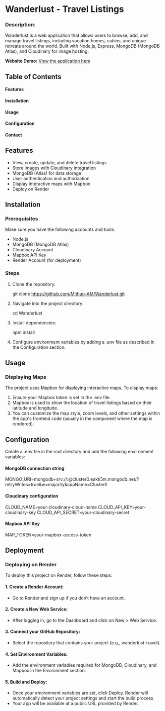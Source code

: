 # Wanderlust - Travel Listings
### Description:
Wanderlust is a web application that allows users to browse, add, and manage travel listings, including vacation homes, cabins, and unique retreats around the world. Built with Node.js, Express, MongoDB (MongoDB Atlas), and Cloudinary for image hosting.

**Website Demo:** [View the application here](https://wanderlust-3qt2.onrender.com/listings)

## Table of Contents
#### Features
#### Installation
#### Usage
#### Configuration
#### Contact

## Features
- View, create, update, and delete travel listings
- Store images with Cloudinary integration
- MongoDB (Atlas) for data storage
- User authentication and authorization
- Display interactive maps with Mapbox
- Deploy on Render

## Installation
### Prerequisites
Make sure you have the following accounts and tools:
- Node.js
- MongoDB (MongoDB Atlas)
- Cloudinary Account
- Mapbox API Key
- Render Account (for deployment)

### Steps
1. Clone the repository:
   
   git clone https://github.com/Mithun-AM/Wanderlust.git

2. Navigate into the project directory:
   
   cd Wanderlust

3. Install dependencies:
   
   npm install

4. Configure environment variables by adding a .env file as described in the Configuration section.
   
## Usage
### Displaying Maps
The project uses Mapbox for displaying interactive maps. To display maps:  
1. Ensure your Mapbox token is set in the .env file.
2. Mapbox is used to show the location of travel listings based on their latitude and longitude.
3. You can customize the map style, zoom levels, and other settings within the app's frontend code (usually in the component where the map is rendered).
   
## Configuration
Create a .env file in the root directory and add the following environment variables:

#### MongoDB connection string
MONGO_URI=mongodb+srv://<username>:<password>@cluster0.eakti5m.mongodb.net/?retryWrites=true&w=majority&appName=Cluster0
#### Cloudinary configuration
CLOUD_NAME=your-cloudinary-cloud-name
CLOUD_API_KEY=your-cloudinary-key
CLOUD_API_SECRET=your-cloudinary-secret

#### Mapbox API Key
MAP_TOKEN=your-mapbox-access-token

## Deployment
### Deploying on Render
To deploy this project on Render, follow these steps:

#### 1. Create a Render Account:
- Go to Render and sign up if you don’t have an account.
#### 2. Create a New Web Service:
- After logging in, go to the Dashboard and click on New > Web Service.
#### 3. Connect your GitHub Repository:
- Select the repository that contains your project (e.g., wanderlust-travel).
#### 4. Set Environment Variables:
- Add the environment variables required for MongoDB, Cloudinary, and Mapbox in the Environment section.
#### 5. Build and Deploy:
- Once your environment variables are set, click Deploy. Render will automatically detect your project settings and start the build process.
- Your app will be available at a public URL provided by Render.
